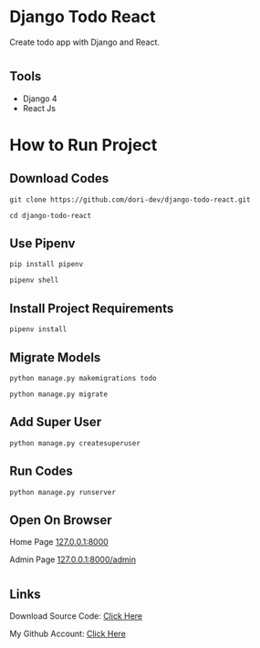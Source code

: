 # Django Todo React

Create todo app with Django and React.

#

## Tools

- Django 4
- React Js

#

# How to Run Project

## Download Codes

```
git clone https://github.com/dori-dev/django-todo-react.git
```

```
cd django-todo-react
```

## Use Pipenv

```
pip install pipenv
```

```
pipenv shell

```

## Install Project Requirements

```
pipenv install
```

## Migrate Models

```
python manage.py makemigrations todo
```

```
python manage.py migrate
```

## Add Super User

```
python manage.py createsuperuser
```

## Run Codes

```
python manage.py runserver
```

## Open On Browser

Home Page
[127.0.0.1:8000](http://127.0.0.1:8000/)

Admin Page
[127.0.0.1:8000/admin](http://127.0.0.1:8000/admin)

#

## Links

Download Source Code: [Click Here](https://github.com/dori-dev/django-todo-react/archive/refs/heads/master.zip)

My Github Account: [Click Here](https://github.com/dori-dev/)
